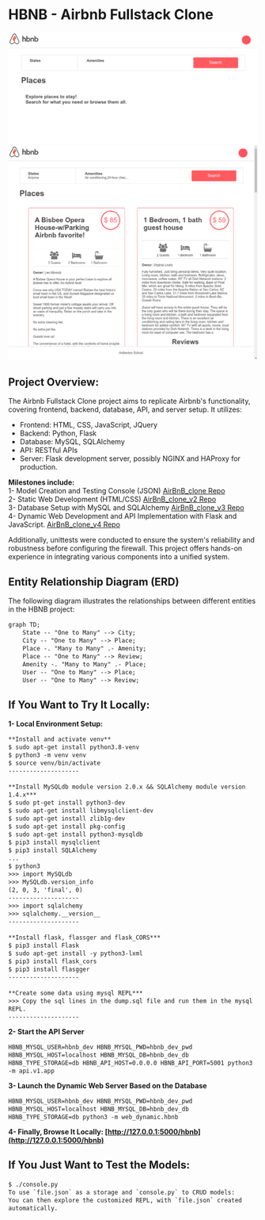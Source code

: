 # HBNB - Airbnb Fullstack Clone

![demo1](/assets/demo1_zswgiq5mf.png)
![demo2](/assets/demo2_gumvjhh25.png)

## Project Overview:

The Airbnb Fullstack Clone project aims to replicate Airbnb's functionality, covering frontend, backend, database, API, and server setup. It utilizes:

- Frontend: HTML, CSS, JavaScript, JQuery
- Backend: Python, Flask
- Database: MySQL, SQLAlchemy
- API: RESTful APIs
- Server: Flask development server, possibly NGINX and HAProxy for production.

**Milestones include:**  
1- Model Creation and Testing Console (JSON) [AirBnB_clone Repo](https://github.com/samehelgazar95/AirBnB_clone)  
2- Static Web Development (HTML/CSS) [AirBnB_clone_v2 Repo](https://github.com/samehelgazar95/AirBnB_clone_v2)  
3- Database Setup with MySQL and SQLAlchemy [AirBnB_clone_v3 Repo](https://github.com/samehelgazar95/AirBnB_clone_v3)  
4- Dynamic Web Development and API Implementation with Flask and JavaScript. [AirBnB_clone_v4 Repo](https://github.com/samehelgazar95/AirBnB_clone_v4)

Additionally, unittests were conducted to ensure the system's reliability and robustness before configuring the firewall. This project offers hands-on experience in integrating various components into a unified system.

## Entity Relationship Diagram (ERD)

The following diagram illustrates the relationships between different entities in the HBNB project:

```mermaid
graph TD;
    State -- "One to Many" --> City;
    City -- "One to Many" --> Place;
    Place -. "Many to Many" .- Amenity;
    Place -- "One to Many" --> Review;
    Amenity -. "Many to Many" .- Place;
    User -- "One to Many" --> Place;
    User -- "One to Many" --> Review;
```

## If You Want to Try It Locally:

**1- Local Environment Setup:**

```code
**Install and activate venv**
$ sudo apt-get install python3.8-venv
$ python3 -m venv venv
$ source venv/bin/activate
--------------------

**Install MySQLdb module version 2.0.x && SQLAlchemy module version 1.4.x***
$ sudo pt-get install python3-dev
$ sudo apt-get install libmysqlclient-dev
$ sudo apt-get install zlib1g-dev
$ sudo apt-get install pkg-config
$ sudo apt-get install python3-mysqldb
$ pip3 install mysqlclient
$ pip3 install SQLAlchemy
...
$ python3
>>> import MySQLdb
>>> MySQLdb.version_info
(2, 0, 3, 'final', 0)
--------------------
>>> import sqlalchemy
>>> sqlalchemy.__version__
--------------------

**Install flask, flassger and flask_CORS***
$ pip3 install Flask
$ sudo apt-get install -y python3-lxml
$ pip3 install flask_cors
$ pip3 install flasgger
--------------------

**Create some data using mysql REPL***
>>> Copy the sql lines in the dump.sql file and run them in the mysql REPL.
--------------------
```

**2- Start the API Server**

```code
HBNB_MYSQL_USER=hbnb_dev HBNB_MYSQL_PWD=hbnb_dev_pwd HBNB_MYSQL_HOST=localhost HBNB_MYSQL_DB=hbnb_dev_db HBNB_TYPE_STORAGE=db HBNB_API_HOST=0.0.0.0 HBNB_API_PORT=5001 python3 -m api.v1.app
```

**3- Launch the Dynamic Web Server Based on the Database**

```code
HBNB_MYSQL_USER=hbnb_dev HBNB_MYSQL_PWD=hbnb_dev_pwd HBNB_MYSQL_HOST=localhost HBNB_MYSQL_DB=hbnb_dev_db HBNB_TYPE_STORAGE=db python3 -m web_dynamic.hbnb
```

**4- Finally, Browse It Locally: [http://127.0.0.1:5000/hbnb](http://127.0.0.1:5000/hbnb)**

## If You Just Want to Test the Models:

```code
$ ./console.py
To use `file.json` as a storage and `console.py` to CRUD models:
You can then explore the customized REPL, with `file.json` created automatically.
```
